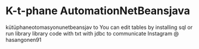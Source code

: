 # K-t-phane AutomationNetBeansjava
kütüphaneotomasyonunetbeansjav to
You can edit tables by installing sql or run library library code with txt with jdbc
to communicate
Instagram
@ hasangonen91

